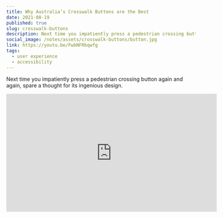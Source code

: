 ```yaml
---
title: Why Australia’s Crosswalk Buttons are the Best
date: 2021-08-19
published: true
slug: crosswalk-buttons
description: Next time you impatiently press a pedestrian crossing button again and again, spare a thought for its ingenious design.
social_image: /notes/assets/crosswalk-buttons/button.jpg
link: https://youtu.be/FwbNFRbqwfg
tags:
  - user experience
  - accessibility
---
```


Next time you impatiently press a pedestrian crossing button again and again, spare a thought for its ingenious design.

<div class="my-5">
<iframe width="560" height="315" src="https://www.youtube.com/embed/FwbNFRbqwfg?controls=0" title="YouTube video player" frameborder="0" allow="accelerometer; autoplay; clipboard-write; encrypted-media; gyroscope; picture-in-picture" allowfullscreen></iframe>
</div>
